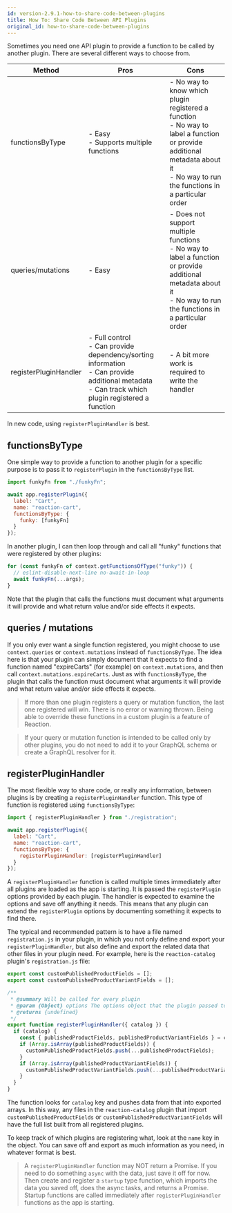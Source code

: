 ```yaml
---
id: version-2.9.1-how-to-share-code-between-plugins
title: How To: Share Code Between API Plugins
original_id: how-to-share-code-between-plugins
---
```


Sometimes you need one API plugin to provide a function to be called by another plugin. There are several different ways to choose from.

| Method                | Pros                                                                                                                                               | Cons                                                                                                                                                                         |
|-----------------------|----------------------------------------------------------------------------------------------------------------------------------------------------|------------------------------------------------------------------------------------------------------------------------------------------------------------------------------|
| functionsByType       | - Easy<br>- Supports multiple functions                                                                                                               | - No way to know which plugin registered a function<br>- No way to label a function or provide additional metadata about it<br>- No way to run the functions in a particular order |
| queries/mutations     | - Easy                                                                                                                                             | - Does not support multiple functions<br>- No way to label a function or provide additional metadata about it<br>- No way to run the functions in a particular order               |
| registerPluginHandler | - Full control<br>- Can provide dependency/sorting information<br>- Can provide additional metadata<br>- Can track which plugin registered a function | - A bit more work is required to write the handler                                                                                                                           |

In new code, using `registerPluginHandler` is best.

## functionsByType

One simple way to provide a function to another plugin for a specific purpose is to pass it to `registerPlugin` in the `functionsByType` list.

```js
import funkyFn from "./funkyFn";

await app.registerPlugin({
  label: "Cart",
  name: "reaction-cart",
  functionsByType: {
    funky: [funkyFn]
  }
});
```

In another plugin, I can then loop through and call all "funky" functions that were registered by other plugins:

```js
for (const funkyFn of context.getFunctionsOfType("funky")) {
  // eslint-disable-next-line no-await-in-loop
  await funkyFn(...args);
}
```

Note that the plugin that calls the functions must document what arguments it will provide and what return value and/or side effects it expects.

## queries / mutations

If you only ever want a single function registered, you might choose to use `context.queries` or `context.mutations` instead of `functionsByType`. The idea here is that your plugin can simply document that it expects to find a function named "expireCarts" (for example) on `context.mutations`, and then call `context.mutations.expireCarts`. Just as with `functionsByType`, the plugin that calls the function must document what arguments it will provide and what return value and/or side effects it expects.

> If more than one plugin registers a query or mutation function, the last one registered will win. There is no error or warning thrown. Being able to override these functions in a custom plugin is a feature of Reaction.

> If your query or mutation function is intended to be called only by other plugins, you do not need to add it to your GraphQL schema or create a GraphQL resolver for it.

## registerPluginHandler

The most flexible way to share code, or really any information, between plugins is by creating a `registerPluginHandler` function. This type of function is registered using `functionsByType`:

```js
import { registerPluginHandler } from "./registration";

await app.registerPlugin({
  label: "Cart",
  name: "reaction-cart",
  functionsByType: {
    registerPluginHandler: [registerPluginHandler]
  }
});
```

A `registerPluginHandler` function is called multiple times immediately after all plugins are loaded as the app is starting. It is passed the `registerPlugin` options provided by each plugin. The handler is expected to examine the options and save off anything it needs. This means that any plugin can extend the `registerPlugin` options by documenting something it expects to find there.

The typical and recommended pattern is to have a file named `registration.js` in your plugin, in which you not only define and export your `registerPluginHandler`, but also define and export the related data that other files in your plugin need. For example, here is the `reaction-catalog` plugin's `registration.js` file:

```js
export const customPublishedProductFields = [];
export const customPublishedProductVariantFields = [];

/**
 * @summary Will be called for every plugin
 * @param {Object} options The options object that the plugin passed to registerPlugin
 * @returns {undefined}
 */
export function registerPluginHandler({ catalog }) {
  if (catalog) {
    const { publishedProductFields, publishedProductVariantFields } = catalog;
    if (Array.isArray(publishedProductFields)) {
      customPublishedProductFields.push(...publishedProductFields);
    }
    if (Array.isArray(publishedProductVariantFields)) {
      customPublishedProductVariantFields.push(...publishedProductVariantFields);
    }
  }
}
```

The function looks for `catalog` key and pushes data from that into exported arrays. In this way, any files in the `reaction-catalog` plugin that import `customPublishedProductFields` or `customPublishedProductVariantFields` will have the full list built from all registered plugins.

To keep track of which plugins are registering what, look at the `name` key in the object. You can save off and export as much information as you need, in whatever format is best.

> A `registerPluginHandler` function may NOT return a Promise. If you need to do something `async` with the data, just save it off for now. Then create and register a `startup` type function, which imports the data you saved off, does the async tasks, and returns a Promise. Startup functions are called immediately after `registerPluginHandler` functions as the app is starting.
